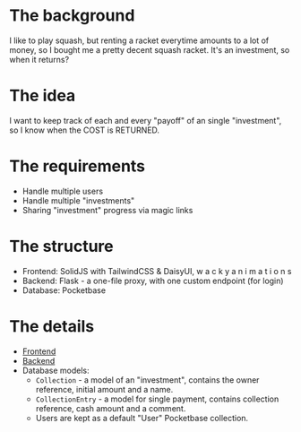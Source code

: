 # The background

I like to play squash, but renting a racket everytime amounts to a lot of money, so I bought me a pretty decent squash racket. It's an investment, so when it returns?

# The idea

I want to keep track of each and every "payoff" of an single "investment", so I know when the COST is RETURNED.

# The requirements

- Handle multiple users
- Handle multiple "investments"
- Sharing "investment" progress via magic links 

# The structure

- Frontend: SolidJS with TailwindCSS & DaisyUI, w a c k y  a n i m a t i o n s
- Backend: Flask - a one-file proxy, with one custom endpoint (for login)
- Database: Pocketbase

# The details
 
- [Frontend](./frontend/README.md)
- [Backend](./backend/README.md)
- Database models:
    - `Collection` - a model of an "investment", contains the owner reference, initial amount and a name.
    - `CollectionEntry` - a model for single payment, contains collection reference, cash amount and a comment.
    - Users are kept as a default "User" Pocketbase collection.